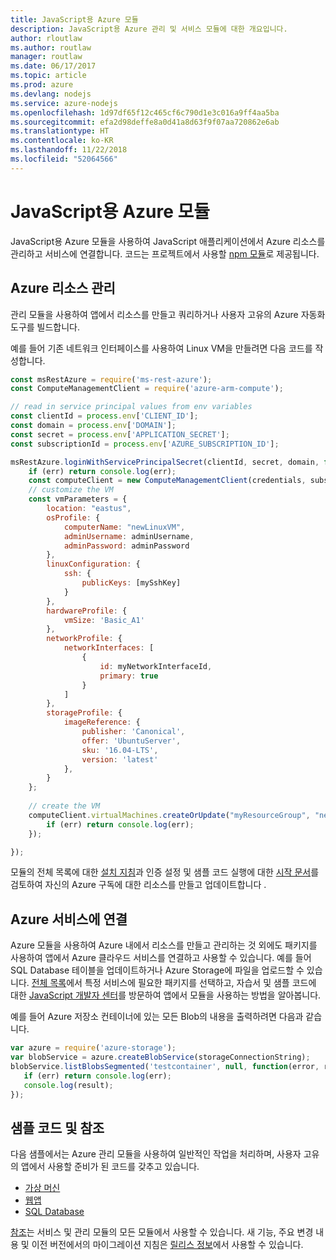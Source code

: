 ```yaml
---
title: JavaScript용 Azure 모듈
description: JavaScript용 Azure 관리 및 서비스 모듈에 대한 개요입니다.
author: rloutlaw
ms.author: routlaw
manager: routlaw
ms.date: 06/17/2017
ms.topic: article
ms.prod: azure
ms.devlang: nodejs
ms.service: azure-nodejs
ms.openlocfilehash: 1d97df65f12c465cf6c790d1e3c016a9ff4aa5ba
ms.sourcegitcommit: efa2d98deffe8a0d41a8d63f9f07aa720862e6ab
ms.translationtype: HT
ms.contentlocale: ko-KR
ms.lasthandoff: 11/22/2018
ms.locfileid: "52064566"
---
```

# <a name="azure-modules-for-javascript"></a>JavaScript용 Azure 모듈

JavaScript용 Azure 모듈을 사용하여 JavaScript 애플리케이션에서 Azure 리소스를 관리하고 서비스에 연결합니다. 코드는 프로젝트에서 사용할 [npm 모듈](node-sdk-azure-install.md)로 제공됩니다. 

## <a name="manage-azure-resources"></a>Azure 리소스 관리

관리 모듈을 사용하여 앱에서 리소스를 만들고 쿼리하거나 사용자 고유의 Azure 자동화 도구를 빌드합니다. 

예를 들어 기존 네트워크 인터페이스를 사용하여 Linux VM을 만들려면 다음 코드를 작성합니다.

```javascript
const msRestAzure = require('ms-rest-azure');
const ComputeManagementClient = require('azure-arm-compute');

// read in service principal values from env variables
const clientId = process.env['CLIENT_ID'];
const domain = process.env['DOMAIN'];
const secret = process.env['APPLICATION_SECRET'];
const subscriptionId = process.env['AZURE_SUBSCRIPTION_ID'];

msRestAzure.loginWithServicePrincipalSecret(clientId, secret, domain, function (err, credentials, subscriptions) {
    if (err) return console.log(err);
    const computeClient = new ComputeManagementClient(credentials, subscriptionId);
    // customize the VM 
    const vmParameters = {
        location: "eastus",
        osProfile: {
            computerName: "newLinuxVM",
            adminUsername: adminUsername,
            adminPassword: adminPassword
        },
        linuxConfiguration: {
            ssh: {
                publicKeys: [mySshKey]
            }
        },
        hardwareProfile: {
            vmSize: 'Basic_A1'
        },
        networkProfile: {
            networkInterfaces: [
                {
                    id: myNetworkInterfaceId,
                    primary: true
                }
            ]
        },
        storageProfile: {
            imageReference: {
                publisher: 'Canonical',
                offer: 'UbuntuServer',
                sku: '16.04-LTS',
                version: 'latest'
            },
        }
    };
 
    // create the VM
    computeClient.virtualMachines.createOrUpdate("myResourceGroup", "newLinuxVM", vmParameters, function (err, data) {
        if (err) return console.log(err);
    });

});
```

모듈의 전체 목록에 대한 [설치 지침](node-sdk-azure-install.md)과 인증 설정 및 샘플 코드 실행에 대한 [시작 문서](node-sdk-azure-get-started.md)를 검토하여 자신의 Azure 구독에 대한 리소스를 만들고 업데이트합니다 . 

## <a name="connect-to-azure-services"></a>Azure 서비스에 연결

Azure 모듈을 사용하여 Azure 내에서 리소스를 만들고 관리하는 것 외에도 패키지를 사용하여 앱에서 Azure 클라우드 서비스를 연결하고 사용할 수 있습니다. 예를 들어 SQL Database 테이블을 업데이트하거나 Azure Storage에 파일을 업로드할 수 있습니다. [전체 목록](node-sdk-azure-install.md)에서 특정 서비스에 필요한 패키지를 선택하고, 자습서 및 샘플 코드에 대한 [JavaScript 개발자 센터](https://azure.microsoft.com/develop/nodejs/)를 방문하여 앱에서 모듈을 사용하는 방법을 알아봅니다.

예를 들어 Azure 저장소 컨테이너에 있는 모든 Blob의 내용을 출력하려면 다음과 같습니다.

```javascript
var azure = require('azure-storage');
var blobService = azure.createBlobService(storageConnectionString);
blobService.listBlobsSegmented('testcontainer', null, function(error, result, response) {
   if (err) return console.log(err);
   console.log(result);
});
```

## <a name="sample-code-and-reference"></a>샘플 코드 및 참조

다음 샘플에서는 Azure 관리 모듈을 사용하여 일반적인 작업을 처리하며, 사용자 고유의 앱에서 사용할 준비가 된 코드를 갖추고 있습니다.

- [가상 머신](node-samples-services-compute.md)
- [웹앱](node-samples-services-web-and-mobile.md)
- [SQL Database](node-samples-services-database.md)
   
[참조](https://docs.microsoft.com/javascript/api)는 서비스 및 관리 모듈의 모든 모듈에서 사용할 수 있습니다. 새 기능, 주요 변경 내용 및 이전 버전에서의 마이그레이션 지침은 [릴리스 정보](https://github.com/Azure/azure-sdk-for-node/releases)에서 사용할 수 있습니다.